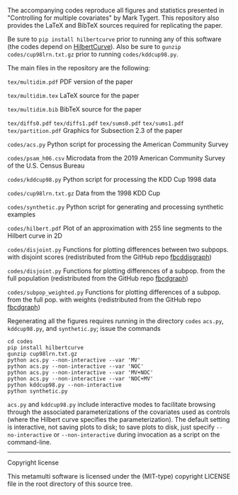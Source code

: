 The accompanying codes reproduce all figures and statistics presented in
"Controlling for multiple covariates" by Mark Tygert. This repository also
provides the LaTeX and BibTeX sources required for replicating the paper.

Be sure to ``pip install hilbertcurve`` prior to running any of this software
(the codes depend on [HilbertCurve](https://github.com/galtay/hilbertcurve)).
Also be sure to ``gunzip codes/cup98lrn.txt.gz`` prior to running
``codes/kddcup98.py``.

The main files in the repository are the following:

``tex/multidim.pdf``
PDF version of the paper

``tex/multidim.tex``
LaTeX source for the paper

``tex/multidim.bib``
BibTeX source for the paper

``tex/diffs0.pdf`` ``tex/diffs1.pdf`` ``tex/sums0.pdf`` ``tex/sums1.pdf``
``tex/partition.pdf``
Graphics for Subsection 2.3 of the paper

``codes/acs.py``
Python script for processing the American Community Survey

``codes/psam_h06.csv``
Microdata from the 2019 American Community Survey of the U.S. Census Bureau

``codes/kddcup98.py``
Python script for processing the KDD Cup 1998 data

``codes/cup98lrn.txt.gz``
Data from the 1998 KDD Cup

``codes/synthetic.py``
Python script for generating and processing synthetic examples

``codes/hilbert.pdf``
Plot of an approximation with 255 line segments to the Hilbert curve in 2D

``codes/disjoint.py``
Functions for plotting differences between two subpops. with disjoint scores
(redistributed from the GitHub repo
[fbcddisgraph](https://github.com/facebookresearch/fbcddisgraph))

``codes/disjoint.py``
Functions for plotting differences of a subpop. from the full population
(redistributed from the GitHub repo
[fbcdgraph](https://github.com/facebookresearch/fbcdgraph))

``codes/subpop_weighted.py``
Functions for plotting differences of a subpop. from the full pop. with weights
(redistributed from the GitHub repo
[fbcdgraph](https://github.com/facebookresearch/fbcdgraph))

Regenerating all the figures requires running in the directory ``codes``
``acs.py``, ``kddcup98.py``, and ``synthetic.py``; issue the commands

    cd codes
    pip install hilbertcurve
    gunzip cup98lrn.txt.gz
    python acs.py --non-interactive --var 'MV'
    python acs.py --non-interactive --var 'NOC'
    python acs.py --non-interactive --var 'MV+NOC'
    python acs.py --non-interactive --var 'NOC+MV'
    python kddcup98.py --non-interactive
    python synthetic.py

``acs.py`` and ``kddcup98.py`` include interactive modes to facilitate browsing
through the associated parameterizations of the covariates used as controls
(where the Hilbert curve specifies the parameterization). The default setting
is interactive, not saving plots to disk; to save plots to disk, just specify
``--no-interactive`` or ``--non-interactive`` during invocation as a script on
the command-line.

********************************************************************************

Copyright license

This metamulti software is licensed under the (MIT-type) copyright LICENSE file
in the root directory of this source tree.
